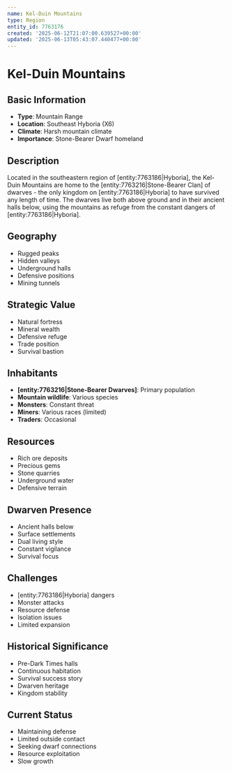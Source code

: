 ```yaml
---
name: Kel-Duin Mountains
type: Region
entity_id: 7763176
created: '2025-06-12T21:07:00.639527+00:00'
updated: '2025-06-13T05:43:07.440477+00:00'
---
```


# Kel-Duin Mountains

## Basic Information
- **Type**: Mountain Range
- **Location**: Southeast Hyboria (X6)
- **Climate**: Harsh mountain climate
- **Importance**: Stone-Bearer Dwarf homeland

## Description
Located in the southeastern region of [entity:7763186|Hyboria], the Kel-Duin Mountains are home to the [entity:7763216|Stone-Bearer Clan] of dwarves - the only kingdom on [entity:7763186|Hyboria] to have survived any length of time. The dwarves live both above ground and in their ancient halls below, using the mountains as refuge from the constant dangers of [entity:7763186|Hyboria].

## Geography
- Rugged peaks
- Hidden valleys
- Underground halls
- Defensive positions
- Mining tunnels

## Strategic Value
- Natural fortress
- Mineral wealth
- Defensive refuge
- Trade position
- Survival bastion

## Inhabitants
- **[entity:7763216|Stone-Bearer Dwarves]**: Primary population
- **Mountain wildlife**: Various species
- **Monsters**: Constant threat
- **Miners**: Various races (limited)
- **Traders**: Occasional

## Resources
- Rich ore deposits
- Precious gems
- Stone quarries
- Underground water
- Defensive terrain

## Dwarven Presence
- Ancient halls below
- Surface settlements
- Dual living style
- Constant vigilance
- Survival focus

## Challenges
- [entity:7763186|Hyboria] dangers
- Monster attacks
- Resource defense
- Isolation issues
- Limited expansion

## Historical Significance
- Pre-Dark Times halls
- Continuous habitation
- Survival success story
- Dwarven heritage
- Kingdom stability

## Current Status
- Maintaining defense
- Limited outside contact
- Seeking dwarf connections
- Resource exploitation
- Slow growth